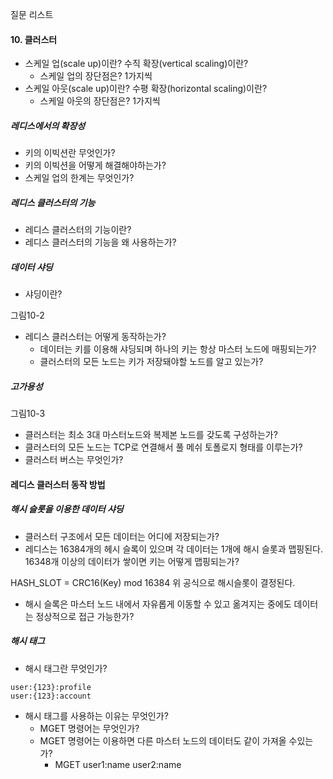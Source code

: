 질문 리스트

#### 10. 클러스터

- 스케일 업(scale up)이란? 수직 확장(vertical scaling)이란?
  - 스케일 업의 장단점은? 1가지씩
- 스케일 아웃(scale up)이란? 수평 확장(horizontal scaling)이란?
  - 스케일 아웃의 장단점은? 1가지씩

##### 레디스에서의 확장성

- 키의 이빅션란 무엇인가?
- 키의 이빅션을 어떻게 해결해야하는가?
- 스케일 업의 한계는 무엇인가?

##### 레디스 클러스터의 기능

- 레디스 클러스터의 기능이란?
- 레디스 클러스터의 기능을 왜 사용하는가? 

##### 데이터 샤딩

- 샤딩이란? 

그림10-2
- 레디스 클러스터는 어떻게 동작하는가?
    - 데이터는 키를 이용해 샤딩되며 하나의 키는 항상 마스터 노드에 매핑되는가?
    - 클러스터의 모든 노드는 키가 저장돼야할 노드를 알고 있는가?

##### 고가용성

그림10-3

- 클러스터는 최소 3대 마스터노드와 복제본 노드를 갖도록 구성하는가?
- 클러스터의 모든 노드는 TCP로 연결해서 풀 메쉬 토폴로지 형태를 이루는가?
- 클러스터 버스는 무엇인가?

#### 레디스 클러스터 동작 방법
##### 해시 슬롯을 이용한 데이터 샤딩

- 클러스터 구조에서 모든 데이터는 어디에 저장되는가?
- 레디스는 16384개의 헤시 슬록이 있으며 각 데이터는 1개에 해시 슬롯과 맵핑된다. 16348개 이상의 데이터가 쌓이면 키는 어떻게 맵핑되는가?

HASH_SLOT = CRC16(Key) mod 16384
위 공식으로 해시슬롯이 결정된다.
- 해시 슬록은 마스터 노드 내에서 자유롭게 이동할 수 있고 옮겨지는 중에도 데이터는 정상적으로 접근 가능한가? 

##### 해시 태그

- 해시 태그란 무엇인가?
```text
user:{123}:profile
user:{123}:account
```
- 해시 태그를 사용하는 이유는 무엇인가? 
  - MGET 명령어는 무엇인가? 
  - MGET 명령어는 이용하면 다른 마스터 노드의 데이터도 같이 가져올 수있는가?
    - MGET user1:name user2:name
